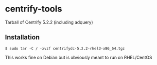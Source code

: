 # centrify-tools
Tarball of Centrify 5.2.2 (including adquery)

## Installation

```
$ sudo tar -C / -xvzf centrifydc-5.2.2-rhel3-x86_64.tgz
```

This works fine on Debian but is obviously meant to run on RHEL/CentOS
